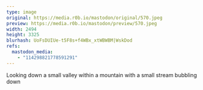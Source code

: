 ```yaml
---
type: image
original: https://media.r0b.io/mastodon/original/570.jpeg
preview: https://media.r0b.io/mastodon/preview/570.jpeg
width: 2494
height: 3325
blurhash: UoFsDUIUe-t5F8s+f4WBx_xtWBWBM|WskDod
refs:
  mastodon_media:
    - "114298821778591291"
---
```


Looking down a small valley within a mountain with a small stream bubbling down 
